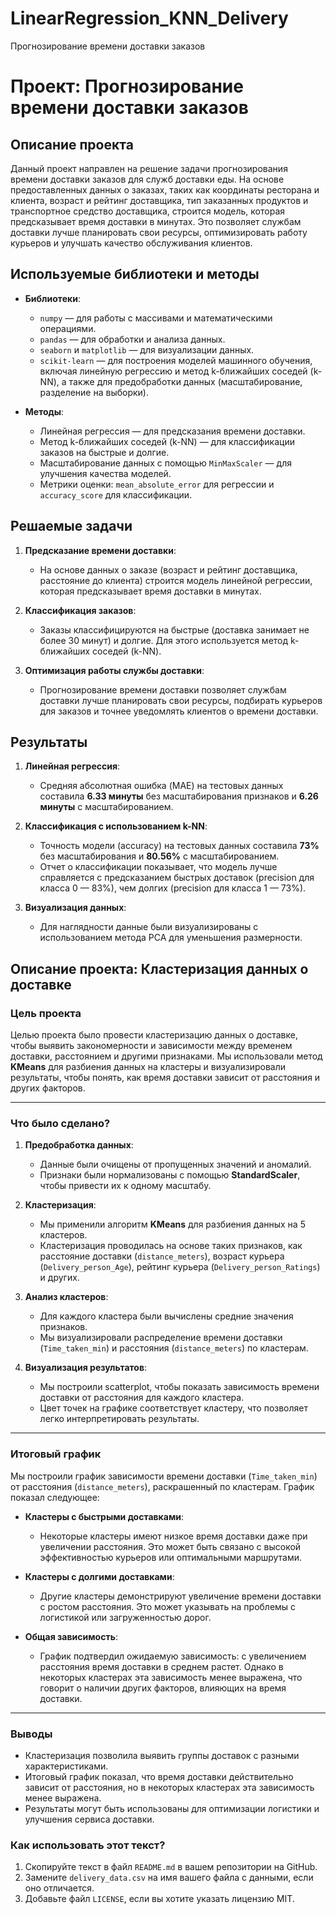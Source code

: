 # LinearRegression_KNN_Delivery
Прогнозирование времени доставки заказов

# Проект: Прогнозирование времени доставки заказов

## Описание проекта

Данный проект направлен на решение задачи прогнозирования времени доставки заказов для служб доставки еды. На основе предоставленных данных о заказах, таких как координаты ресторана и клиента, возраст и рейтинг доставщика, тип заказанных продуктов и транспортное средство доставщика, строится модель, которая предсказывает время доставки в минутах. Это позволяет службам доставки лучше планировать свои ресурсы, оптимизировать работу курьеров и улучшать качество обслуживания клиентов.

## Используемые библиотеки и методы

- **Библиотеки**:
  - `numpy` — для работы с массивами и математическими операциями.
  - `pandas` — для обработки и анализа данных.
  - `seaborn` и `matplotlib` — для визуализации данных.
  - `scikit-learn` — для построения моделей машинного обучения, включая линейную регрессию и метод k-ближайших соседей (k-NN), а также для предобработки данных (масштабирование, разделение на выборки).

- **Методы**:
  - Линейная регрессия — для предсказания времени доставки.
  - Метод k-ближайших соседей (k-NN) — для классификации заказов на быстрые и долгие.
  - Масштабирование данных с помощью `MinMaxScaler` — для улучшения качества моделей.
  - Метрики оценки: `mean_absolute_error` для регрессии и `accuracy_score` для классификации.

## Решаемые задачи

1. **Предсказание времени доставки**:
   - На основе данных о заказе (возраст и рейтинг доставщика, расстояние до клиента) строится модель линейной регрессии, которая предсказывает время доставки в минутах.

2. **Классификация заказов**:
   - Заказы классифицируются на быстрые (доставка занимает не более 30 минут) и долгие. Для этого используется метод k-ближайших соседей (k-NN).

3. **Оптимизация работы службы доставки**:
   - Прогнозирование времени доставки позволяет службам доставки лучше планировать свои ресурсы, подбирать курьеров для заказов и точнее уведомлять клиентов о времени доставки.

## Результаты

1. **Линейная регрессия**:
   - Средняя абсолютная ошибка (MAE) на тестовых данных составила **6.33 минуты** без масштабирования признаков и **6.26 минуты** с масштабированием.

2. **Классификация с использованием k-NN**:
   - Точность модели (accuracy) на тестовых данных составила **73%** без масштабирования и **80.56%** с масштабированием.
   - Отчет о классификации показывает, что модель лучше справляется с предсказанием быстрых доставок (precision для класса 0 — 83%), чем долгих (precision для класса 1 — 73%).

3. **Визуализация данных**:
   - Для наглядности данные были визуализированы с использованием метода PCA для уменьшения размерности.

## Описание проекта: Кластеризация данных о доставке

### Цель проекта
Целью проекта было провести кластеризацию данных о доставке, чтобы выявить закономерности и зависимости между временем доставки, расстоянием и другими признаками. Мы использовали метод **KMeans** для разбиения данных на кластеры и визуализировали результаты, чтобы понять, как время доставки зависит от расстояния и других факторов.

---

### Что было сделано?

1. **Предобработка данных**:
   - Данные были очищены от пропущенных значений и аномалий.
   - Признаки были нормализованы с помощью **StandardScaler**, чтобы привести их к одному масштабу.

2. **Кластеризация**:
   - Мы применили алгоритм **KMeans** для разбиения данных на 5 кластеров.
   - Кластеризация проводилась на основе таких признаков, как расстояние доставки (`distance_meters`), возраст курьера (`Delivery_person_Age`), рейтинг курьера (`Delivery_person_Ratings`) и других.

3. **Анализ кластеров**:
   - Для каждого кластера были вычислены средние значения признаков.
   - Мы визуализировали распределение времени доставки (`Time_taken_min`) и расстояния (`distance_meters`) по кластерам.

4. **Визуализация результатов**:
   - Мы построили scatterplot, чтобы показать зависимость времени доставки от расстояния для каждого кластера.
   - Цвет точек на графике соответствует кластеру, что позволяет легко интерпретировать результаты.

---

### Итоговый график

Мы построили график зависимости времени доставки (`Time_taken_min`) от расстояния (`distance_meters`), раскрашенный по кластерам. График показал следующее:

- **Кластеры с быстрыми доставками**:
  - Некоторые кластеры имеют низкое время доставки даже при увеличении расстояния. Это может быть связано с высокой эффективностью курьеров или оптимальными маршрутами.
  
- **Кластеры с долгими доставками**:
  - Другие кластеры демонстрируют увеличение времени доставки с ростом расстояния. Это может указывать на проблемы с логистикой или загруженностью дорог.

- **Общая зависимость**:
  - График подтвердил ожидаемую зависимость: с увеличением расстояния время доставки в среднем растет. Однако в некоторых кластерах эта зависимость менее выражена, что говорит о наличии других факторов, влияющих на время доставки.

---

### Выводы

- Кластеризация позволила выявить группы доставок с разными характеристиками.
- Итоговый график показал, что время доставки действительно зависит от расстояния, но в некоторых кластерах эта зависимость менее выражена.
- Результаты могут быть использованы для оптимизации логистики и улучшения сервиса доставки.


### Как использовать этот текст?

1. Скопируйте текст в файл `README.md` в вашем репозитории на GitHub.
2. Замените `delivery_data.csv` на имя вашего файла с данными, если оно отличается.
3. Добавьте файл `LICENSE`, если вы хотите указать лицензию MIT.
